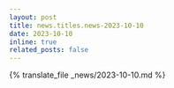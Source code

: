 ```yaml
---
layout: post
title: news.titles.news-2023-10-10
date: 2023-10-10
inline: true
related_posts: false
---
```


{% translate_file _news/2023-10-10.md %}